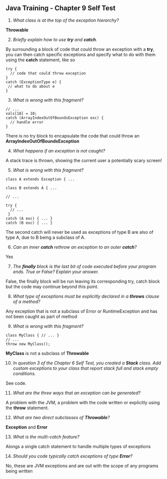 ## Java Training - Chapter 9 Self Test

1) _What class is at the top of the exception hierarchy?_

**Throwable**

2) _Briefly explain how to use **try** and **catch**._

By surrounding a block of code that could throw an exception with a **try**, you can then catch specific exceptions and specify what to do with them using the **catch** statement, like so

```
try {
  // code that could throw exception
}
catch (ExceptionType e) {
 // what to do about e
}
```

3) _What is wrong with this fragment?_

```
// ...
vals[18] = 10;
catch (ArrayIndexOutOfBoundsException exc) {
  // handle error
}
``` 

There is no try block to encapsulate the code that could throw an **ArrayIndexOutOfBoundsException**

4) _What happens if an exception is not caught?_

A stack trace is thrown, showing the current user a potentially scary screen!

5) _What is wrong with this fragment?_

```
class A extends Exception { ...

class B extends A { ...

// ...

try {
  // ...
 }
catch (A exc) { ... }
catch (B exc) { ... }
``` 

The second catch will never be used as exceptions of type B are also of type A, due to B being a subclass of A.

6) _Can an inner **catch** rethrow an exception to an outer **catch**?_

Yes

7) _The **finally** block is the last bit of code executed before your program ends. True or False? Explain your answer._

False, the finally block will be run leaving its corresponding try, catch block but the code may continue beyond this point.

8) _What type of exceptions must be explicitly declared in a **throws** clause of a method?_

Any exception that is not a subclass of Error or RuntimeException and has not been caught as part of method

9) _What is wrong with this fragment?_

```
class MyClass { // ... }
// ...
throw new MyClass();
```

**MyClass** is not a subclass of **Throwable**

10) _In question 3 of the Chapter 6 Self Test, you created a **Stack** class. Add custom exceptions to your class that report stack full and stack empty conditions._

See code.

11) _What are the three ways that an exception can be generated?_

A problem with the JVM, a problem with the code written or explicitly using the **throw** statement.

12) _What are two direct subclasses of **Throwable**?_

**Exception** and **Error**

13) _What is the multi-catch feature?_

Alongs a single catch statement to handle multiple types of exceptions

14) _Should you code typically catch exceptions of type **Error**?_

No, these are JVM exceptions and are out with the scope of any programs being written